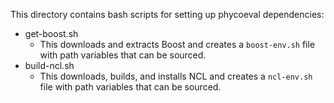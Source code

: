 This directory contains bash scripts for setting up phycoeval dependencies:

-   get-boost.sh
    -   This downloads and extracts Boost and creates a `boost-env.sh` file
        with path variables that can be sourced.
-   build-ncl.sh
    -   This downloads, builds, and installs NCL and creates a `ncl-env.sh`
        file with path variables that can be sourced.
